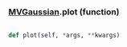 ### [MVGaussian](MVGaussian.md).plot (function)


```py

def plot(self, *args, **kwargs)

```



        

